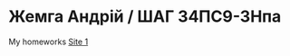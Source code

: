 # Жемга Андрій / ШАГ 34ПС9-3Нпа
My homeworks
[Site 1](zhemga.Github.io/Site/Site1/ "My first site")
